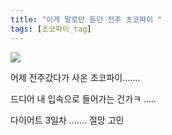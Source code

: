 ```yaml
---
title: "이게 말로만 듣던 전주 초코파이 "
tags: [초코파이_tag]
---
```

  <img class="circle" src="https://fbcdn-sphotos-e-a.akamaihd.net/hphotos-ak-xat1/v/t1.0-9/11125332_1394759827521358_808366125394265086_n.jpg?oh=a4a76c6475f43e75ae683108b4a2c845&oe=5606CD29&__gda__=1441617654_e283a6e022dfd229d52428bec26e0a90" >
  <p> 어제 전주갔다가 사온 초코파이....... </p>
  <p> 드디어 내 입속으로 들어가는 건가ㅋ  .....  </p>
  <p> 다이어트 3일차 ....... 절망 고민   </p>
